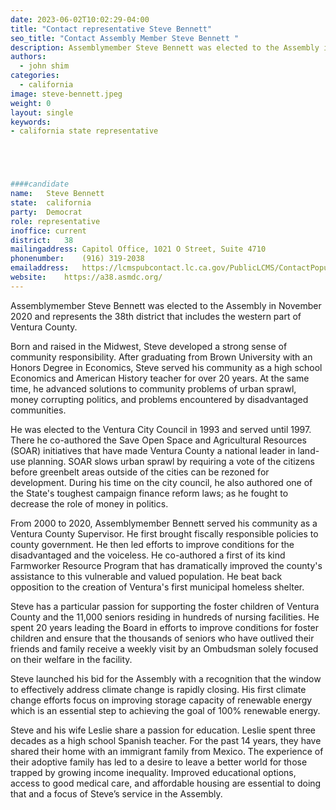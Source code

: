 ```yaml
---
date: 2023-06-02T10:02:29-04:00
title: "Contact representative Steve Bennett"
seo_title: "Contact Assembly Member Steve Bennett "
description: Assemblymember Steve Bennett was elected to the Assembly in November 2020 and represents the 38th district that includes the western part of Ventura County.
authors:
  - john shim
categories:
  - california
image: steve-bennett.jpeg
weight: 0
layout: single
keywords:
- california state representative





####candidate
name:	Steve Bennett
state:	california
party:	Democrat
role: representative
inoffice: current
district:	38
mailingaddress:	Capitol Office, 1021 O Street, Suite 4710
phonenumber:	(916) 319-2038
emailaddress:	https://lcmspubcontact.lc.ca.gov/PublicLCMS/ContactPopup.php?district=AD38&inframe=N
website:	https://a38.asmdc.org/
---
```


Assemblymember Steve Bennett was elected to the Assembly in November 2020 and represents the 38th district that includes the western part of Ventura County.

Born and raised in the Midwest, Steve developed a strong sense of community responsibility. After graduating from Brown University with an Honors Degree in Economics, Steve served his community as a high school Economics and American History teacher for over 20 years. At the same time, he advanced solutions to community problems of urban sprawl, money corrupting politics, and problems encountered by disadvantaged communities.

He was elected to the Ventura City Council in 1993 and served until 1997. There he co-authored the Save Open Space and Agricultural Resources (SOAR) initiatives that have made Ventura County a national leader in land-use planning. SOAR slows urban sprawl by requiring a vote of the citizens before greenbelt areas outside of the cities can be rezoned for development. During his time on the city council, he also authored one of the State's toughest campaign finance reform laws; as he fought to decrease the role of money in politics.

From 2000 to 2020, Assemblymember Bennett served his community as a Ventura County Supervisor. He first brought fiscally responsible policies to county government. He then led efforts to improve conditions for the disadvantaged and the voiceless. He co-authored a first of its kind Farmworker Resource Program that has dramatically improved the county's assistance to this vulnerable and valued population. He beat back opposition to the creation of Ventura's first municipal homeless shelter.

Steve has a particular passion for supporting the foster children of Ventura County and the 11,000 seniors residing in hundreds of nursing facilities. He spent 20 years leading the Board in efforts to improve conditions for foster children and ensure that the thousands of seniors who have outlived their friends and family receive a weekly visit by an Ombudsman solely focused on their welfare in the facility.

Steve launched his bid for the Assembly with a recognition that the window to effectively address climate change is rapidly closing. His first climate change efforts focus on improving storage capacity of renewable energy which is an essential step to achieving the goal of 100% renewable energy.

Steve and his wife Leslie share a passion for education. Leslie spent three decades as a high school Spanish teacher. For the past 14 years, they have shared their home with an immigrant family from Mexico. The experience of their adoptive family has led to a desire to leave a better world for those trapped by growing income inequality. Improved educational options, access to good medical care, and affordable housing are essential to doing that and a focus of Steve’s service in the Assembly.